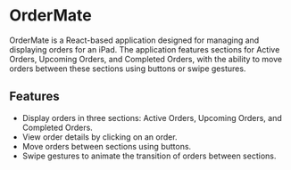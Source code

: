 # OrderMate

OrderMate is a React-based application designed for managing and displaying orders for an iPad. The application features sections for Active Orders, Upcoming Orders, and Completed Orders, with the ability to move orders between these sections using buttons or swipe gestures.

## Features

- Display orders in three sections: Active Orders, Upcoming Orders, and Completed Orders.
- View order details by clicking on an order.
- Move orders between sections using buttons.
- Swipe gestures to animate the transition of orders between sections.
